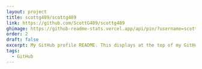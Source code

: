 ```yaml
---
layout: project
title: scottg489/scottg489
link: https://github.com/ScottG489/scottg489
ghimage: https://github-readme-stats.vercel.app/api/pin/?username=scottg489&repo=scottg489&show_owner=true
order: 2
draft: false
excerpt: My GitHub profile README. This displays at the top of my GitHub profile page.
tags:
  - GitHub
---
```

